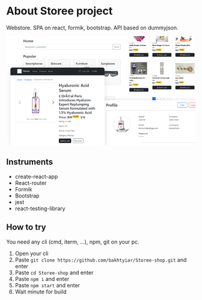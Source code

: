 # About Storee project
Webstore. SPA on react, formik, bootstrap. API based on dummyjson.

![preview image](./project_preview.jpg)

## Instruments
- create-react-app
- React-router
- Formik
- Bootstrap
- jest
- react-testing-library

## How to try
You need any cli (cmd, iterm, ...), npm, git on your pc.
1. Open your cli
1. Paste `git clone https://github.com/bakhtyiar/Storee-shop.git` and enter
1. Paste `cd Storee-shop` and enter
1. Paste `npm i` and enter
1. Paste `npm start` and enter
2. Wait minute for build
